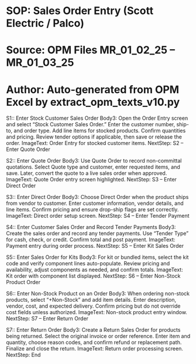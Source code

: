 # SOP: Sales Order Entry (Scott Electric / Palco)
# Source: OPM Files MR_01_02_25 – MR_01_03_25
# Author: Auto-generated from OPM Excel by extract_opm_texts_v10.py

S1:: Enter Stock Customer Sales Order
Body3: Open the Order Entry screen and select “Stock Customer Sales Order.” 
Enter the customer number, ship-to, and order type. Add line items for stocked products. 
Confirm quantities and pricing. Review tender options if applicable, then save or release the order.
ImageText: Order Entry for stocked customer items.
NextStep: S2 – Enter Quote Order

S2:: Enter Quote Order
Body3: Use Quote Order to record non-committal quotations. 
Select Quote type and customer, enter requested items, and save. 
Later, convert the quote to a live sales order when approved.
ImageText: Quote Order entry screen highlighted.
NextStep: S3 – Enter Direct Order

S3:: Enter Direct Order
Body3: Choose Direct Order when the product ships from vendor to customer. 
Enter customer information, vendor details, and line items. 
Confirm pricing and ensure drop-ship flags are set correctly.
ImageText: Direct order setup screen.
NextStep: S4 – Enter Tender Payment

S4:: Enter Customer Sales Order and Record Tender Payments
Body3: Create the sales order and record any tender payments. 
Use “Tender Type” for cash, check, or credit. Confirm total and post payment.
ImageText: Payment entry during order process.
NextStep: S5 – Enter Kit Sales Order

S5:: Enter Sales Order for Kits
Body3: For kit or bundled items, select the kit code and verify component lines auto-populate. 
Review pricing and availability, adjust components as needed, and confirm totals.
ImageText: Kit order with component list displayed.
NextStep: S6 – Enter Non-Stock Product Order

S6:: Enter Non-Stock Product on an Order
Body3: When ordering non-stock products, select “+Non-Stock” and add item details. 
Enter description, vendor, cost, and expected delivery. 
Confirm pricing but do not override cost fields unless authorized.
ImageText: Non-stock product entry window.
NextStep: S7 – Enter Return Order

S7:: Enter Return Order
Body3: Create a Return Sales Order for products being returned. 
Select the original invoice or order reference. 
Enter item and quantity, choose reason codes, and confirm refund or replacement path. 
Finalize and close the return.
ImageText: Return order processing screen.
NextStep: End
